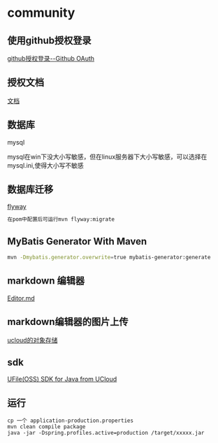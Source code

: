 # community
## 使用github授权登录
[github授权登录--Github OAuth](https://developer.github.com/apps/building-oauth-apps/creating-an-oauth-app/)
## 授权文档
[文档](https://developer.github.com/apps/building-oauth-apps/authorizing-oauth-apps/)

## 数据库
mysql

mysql在win下没大小写敏感，但在linux服务器下大小写敏感，可以选择在mysql.ini,使得大小写不敏感
## 数据库迁移
[flyway](https://flywaydb.org/getstarted/) 
```bash
在pom中配置后可运行mvn flyway:migrate
```
## MyBatis Generator With Maven
```bash
mvn -Dmybatis.generator.overwrite=true mybatis-generator:generate
```

## markdown 编辑器
[Editor.md](https://pandao.github.io/editor.md/)

## markdown编辑器的图片上传
[ucloud的对象存储](https://docs.ucloud.cn/storage_cdn/ufile/index)
## sdk
[UFile(OSS) SDK for Java from UCloud](https://github.com/ucloud/ufile-sdk-java)

## 运行
```shell
cp 一个 application-production.properties
mvn clean compile package 
java -jar -Dspring.profiles.active=production /target/xxxxx.jar
```

